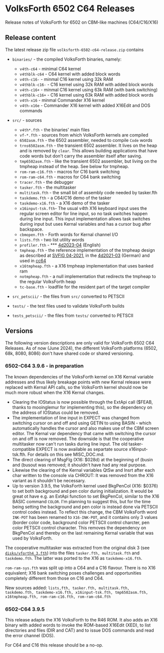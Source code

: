 # VolksForth 6502 C64 Releases

Release notes of VolksForth for 6502 on CBM-like machines (C64/C16/X16)

## Release content

The latest release zip file `volksforth-6502-c64-release.zip` contains

* `binaries/` - the compiled VolksForth binaries, namely:
    * `v4th-c64` - minimal C64 kernel
    * `v4thblk-c64` - C64 kernel with added block words
    * `v4th-c16-` - minmal C16 kernel using 32k RAM
    * `v4thblk-c16-` - C16 kernel using 32k RAM with added block words
    * `v4th-c16+` - minmal C16 kernel using 63k RAM
      (with bank switching)
    * `v4thblk-c16+` - C16 kernel using 63k RAM with added block words
    * `v4th-x16` - minmal Commander X16 kernel
    * `v4th-x16e` - Commander X16 kernel with added X16Edit and
      DOS commands

* `src/` - sources
    * `v4th*.fth` - the binaries' main files
    * `vf-*.fth` - sources from which VolksForth
      kernels are compiled
    * `6502asm.fth` - the 6502 assembler, needed to compile `Code` words
    * `trns6502asm.fth` - the transient 6502 assembler. It lives on the
    heap and is removed by `clear`. This allows building applications that
    have code words but don't carry the assembler itself after saving.
    * `tmp6502asm.fth` - like the transient 6502 assembler, but living on the
    tmpheap instead of the heap. See below for tmpheap.
    * `rom-ram-c16.fth` - macros for C16 bank switching
    * `rom-ram-c64.fth` - macros for C64 bank switching
    * `tracer.fth` - the debugger
    * `tasker.fth` - the multitasker
    * `multitask.fth` - the small bit of assembly code needed by tasker.fth
    * `taskdemo.fth` - a C64/C16 demo of the tasker
    * `taskdemo-x16.fth` - a X16 demo of the tasker
    * `x16input-tsk.fth`- The usual v4th X16 keyboard input uses the regular
    screen editor for line input, so no task switches happen during line input.
    This input implementation allows task switches during input but uses Kernal
    variables and has a cursor bug after backspace.
    * `cbmopen.fth` - Forth words for Kernal channel I/O
    * `lists.fth` - two list utility words
    * `profiler.fth` - *** [4d2023-04](https://forth-ev.de/wiki/res/lib/exe/fetch.php/vd-archiv:4d2023-04.pdf) (English)
    * `tmpheap.fth` - the reference implementation of the tmpheap design
    as described at
    [SVFIG 04-2021](https://www.forth.org/svfig/kk/04-2021.html), in the
    [4d2021-03](https://forth-ev.de/wiki/res/lib/exe/fetch.php/vd-archiv:4d2021-03.pdf) (German) and used
    in [cc64](https://github.com/pzembrod/cc64/blob/master/src/cc64/cc64.fth#L11)
    * `x16tmpheap.fth` - a X16 tmpheap implementation that uses banked ram
    * `notmpheap.fth` - a null implementation that redirects the tmpheap
    to the regular VolksForth heap
    * `tc-base.fth` - loadfile for the resident part of the target compiler

* `src_petscii/` - the files from `src/` converted to PETSCII

* `tests/` - the test files used to validate VolksForth builds

* `tests_petscii/` - the files from `tests/` converted to PETSCII

## Versions

The following version descriptions are only valid for VolksForth 6502
C64 Releases. As of now (June 2024), the different VolksForth platforms
(6502, 68k, 8080, 8086) don't have shared code or shared versioning.

### 6502-C64 3.9.6 - in preparation

The known dependencies of the VolksForth kernel
on X16 Kernal variable addresses
and thus likely breakage points with new Kernal release were replaced with
Kernal API calls, so the VolksForth kernel should now be much more robust
when the X16 Kernal changes.

* Clearing the IOStatus is now possible through the ExtApi call ($FEAB, thanks
  to mooinglemur for implementing this), so the dependency on the address of
  IOStatus could be removed.
* The implementation of line input in EXPECT was changed from switching cursor
  on and off and using GETIN to using BASIN - which automatically handles the
  cursor and also makes use of the CBM screen editor. The Kernal var dependency
  that came with switching the cursor on and off is now removed.
  The downside is that the
  cooperative multitasker now can't run tasks during line input. The old
  tasker-compatible EXPECT is now available as separtate source
  x16input-tsk.fth. For details on this see MISC_DOC.md.
* The direct clearing of MsgFlg (X16: $028d) at the beginning of
  (busin and (busout was removed; it shouldn't have had any real purpose.
* Likewise the clearing of the Kernal variables QtSw and Insrt after each
  char written to the console via CHROUT: It was removed from the X16 variant
  as it shouldn't be necessary.
* Up to version 3.9.5, the VolksForth kernel used BkgPenCol (X16: $0376)
  to set both background and pen color during initialization. It would be
  great ot have e.g. an ExtApi function to set BkgPenCol, similar to the
  X16 BASIC command `COLOR`. I'm planning to suggest this,
  but for the time being setting the background and pen color is
  instead done via PETSCII control codes instead. To reflect this change,
  the CBM VolksForth word `INK-POT` has been renamed to `X16-INK-POT`,
  and it contains only 3 values (border color code, background color PETSCII
  control charcter, pen color PETSCII control character. This removes the
  dependency on BkgPenCol and thereby on the last remaining Kernal variable
  that was used by VolksForth.

The cooperative multitasker was extracted from the original disk 3 (see
[`disks/vforth4_3.fth`](https://github.com/forth-ev/VolksForth/blob/master/6502/C64/disks/vforth4_3.fth))
into the files `tasker.fth, multitask.fth` and `taskdemo.fth`. The latter was
ported to the X16 as `taskdemo-x16.fth`.

`rom-ram-sys.fth` was split up into a C64 and a C16 flavour. There is no X16
equivalent; X16 bank switching poses challenges and opportunities completely
different from those on C16 and C64.

New sources added: `lists,fth, tasker.fth, multitask.fth,
taskdemo.fth, taskdemo-x16.fth, x16input-tsk.fth, tmp6502asm.fth,
x16tmpheap.fth, rom-ram-c16.fth, rom-ram-c64.fth`

### 6502-C64 3.9.5

This release adapts the X16 VolksForth to the R46 ROM.
It also adds an X16 binary with added words to invoke the
ROM-based X16Edit (XED), to list directories and files (DIR and CAT)
and to issue DOS commands and read the error channel (DOS).

For C64 and C16 this release should be a no-op.
